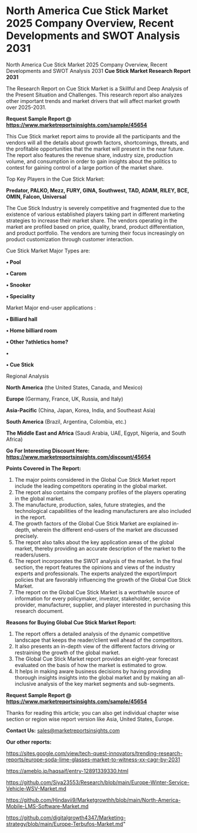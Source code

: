 # North America Cue Stick Market 2025 Company Overview, Recent Developments and SWOT Analysis 2031
North America Cue Stick Market 2025 Company Overview, Recent Developments and SWOT Analysis 2031
<strong>Cue Stick Market Research Report 2031</strong>

The Research Report on Cue Stick Market is a Skillful and Deep Analysis of the Present Situation and Challenges. This research report also analyzes other important trends and market drivers that will affect market growth over 2025-2031.

<strong>Request Sample Report @ <a href=https://www.marketreportsinsights.com/sample/45654>https://www.marketreportsinsights.com/sample/45654</a></strong>

This Cue Stick market report aims to provide all the participants and the vendors will all the details about growth factors, shortcomings, threats, and the profitable opportunities that the market will present in the near future. The report also features the revenue share, industry size, production volume, and consumption in order to gain insights about the politics to contest for gaining control of a large portion of the market share.

Top Key Players in the Cue Stick Market:

<strong>Predator, PALKO, Mezz, FURY, GINA, Southwest, TAD, ADAM, RILEY, BCE, OMIN, Falcon, Universal</strong>

The Cue Stick Industry is severely competitive and fragmented due to the existence of various established players taking part in different marketing strategies to increase their market share. The vendors operating in the market are profiled based on price, quality, brand, product differentiation, and product portfolio. The vendors are turning their focus increasingly on product customization through customer interaction.

Cue Stick Market Major Types are:

<strong>•  Pool

•  Carom

•  Snooker

•  Speciality</strong>

Market Major end-user applications :

<strong>•  Billiard hall

•  Home billiard room

•  Other ?athletics home?

•  

•  Cue Stick</strong>

Regional Analysis

</u><strong><b>North America</b></strong> (the United States, Canada, and Mexico)

<strong><b>Europe </b></strong>(Germany, France, UK, Russia, and Italy)

<strong><b>Asia-Pacific</b></strong> (China, Japan, Korea, India, and Southeast Asia)

<strong><b>South America</b></strong> (Brazil, Argentina, Colombia, etc.)

<strong><b>The Middle East and Africa</b></strong> (Saudi Arabia, UAE, Egypt, Nigeria, and South Africa)

<strong>Go For Interesting Discount Here: <a href=https://www.marketreportsinsights.com/discount/45654>https://www.marketreportsinsights.com/discount/45654</a></strong>

<strong>Points Covered in The Report:</strong>
<ol>
  <li>The major points considered in the Global Cue Stick Market report include the leading competitors operating in the global market.</li>
  <li>The report also contains the company profiles of the players operating in the global market.</li>
  <li>The manufacture, production, sales, future strategies, and the technological capabilities of the leading manufacturers are also included in the report.</li>
  <li>The growth factors of the Global Cue Stick Market are explained in-depth, wherein the different end-users of the market are discussed precisely.</li>
  <li>The report also talks about the key application areas of the global market, thereby providing an accurate description of the market to the readers/users.</li>
  <li>The report incorporates the SWOT analysis of the market. In the final section, the report features the opinions and views of the industry experts and professionals. The experts analyzed the export/import policies that are favorably influencing the growth of the Global Cue Stick Market.</li>
  <li>The report on the Global Cue Stick Market is a worthwhile source of information for every policymaker, investor, stakeholder, service provider, manufacturer, supplier, and player interested in purchasing this research document.</li>
</ol>
<strong>Reasons for Buying Global Cue Stick Market Report:</strong>

<ol>
  <li>The report offers a detailed analysis of the dynamic competitive landscape that keeps the reader/client well ahead of the competitors.</li>
  <li>It also presents an in-depth view of the different factors driving or restraining the growth of the global market.</li>
  <li>The Global Cue Stick Market report provides an eight-year forecast evaluated on the basis of how the market is estimated to grow.</li>
  <li>It helps in making aware business decisions by having providing thorough insights insights into the global market and by making an all-inclusive analysis of the key market segments and sub-segments.</li>
</ol>
<strong>Request Sample Report @ <a href=https://www.marketreportsinsights.com/sample/45654>https://www.marketreportsinsights.com/sample/45654</a></strong>


Thanks for reading this article; you can also get individual chapter wise section or region wise report version like Asia, United States, Europe.

<strong>Contact Us:</strong>
sales@marketreportsinsights.com

<strong>Our other reports:</strong>

<a href=https://sites.google.com/view/tech-quest-innovators/trending-research-reports/europe-soda-lime-glasses-market-to-witness-xx-cagr-by-2031>https://sites.google.com/view/tech-quest-innovators/trending-research-reports/europe-soda-lime-glasses-market-to-witness-xx-cagr-by-2031</a>

<a href=https://ameblo.jp/haqsaif/entry-12891339330.html>https://ameblo.jp/haqsaif/entry-12891339330.html</a>

<a href=https://github.com/Siya23553/Research/blob/main/Europe-Winter-Service-Vehicle-WSV-Market.md>https://github.com/Siya23553/Research/blob/main/Europe-Winter-Service-Vehicle-WSV-Market.md</a>

<a href=https://github.com/Hindavii9/Marketgrowthh/blob/main/North-America-Mobile-LMS-Software-Market.md>https://github.com/Hindavii9/Marketgrowthh/blob/main/North-America-Mobile-LMS-Software-Market.md</a>

<a href=https://github.com/digitalgrowth4347/Marketing-strategy/blob/main/Europe-Terbufos-Market.md>https://github.com/digitalgrowth4347/Marketing-strategy/blob/main/Europe-Terbufos-Market.md</a>"
